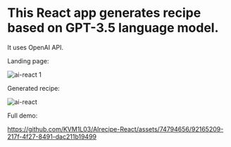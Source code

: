 # This React app generates recipe based on GPT-3.5 language model.

It uses OpenAI API.


Landing page:

![ai-react 1](https://github.com/KVM1L03/AIrecipe-React/assets/74794656/b62d8383-b46e-4259-9660-d1d9e41b285a)

Generated recipe:

![ai-react](https://github.com/KVM1L03/AIrecipe-React/assets/74794656/37dff074-5427-49f0-b7ef-71ece3f2e569)

Full demo:

https://github.com/KVM1L03/AIrecipe-React/assets/74794656/92165209-217f-4f27-8491-dac211b19499





